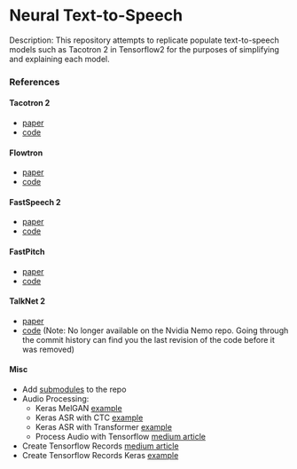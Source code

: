 # Neural Text-to-Speech

Description: This repository attempts to replicate populate text-to-speech models such as Tacotron 2 in Tensorflow2 for the purposes of simplifying and explaining each model.


### References

#### Tacotron 2
 - [paper](https://arxiv.org/pdf/1712.05884.pdf)
 - [code](https://github.com/NVIDIA/tacotron2)

#### Flowtron
 - [paper](https://arxiv.org/pdf/2005.05957.pdf)
 - [code](https://github.com/NVIDIA/flowtron)

#### FastSpeech 2
 - [paper](https://arxiv.org/pdf/2006.04558.pdf)
 - [code](https://github.com/ming024/FastSpeech2)

#### FastPitch
 - [paper](https://arxiv.org/pdf/2006.06873.pdf)
 - [code](https://github.com/NVIDIA/DeepLearningExamples/tree/master/PyTorch/SpeechSynthesis/FastPitch)

#### TalkNet 2
 - [paper](https://arxiv.org/pdf/2104.08189.pdf)
 - [code](https://github.com/NVIDIA/NeMo) (Note: No longer available on the Nvidia Nemo repo. Going through the commit history can find you the last revision of the code before it was removed)

#### Misc
 - Add [submodules](https://git-scm.com/book/en/v2/Git-Tools-Submodules) to the repo
 - Audio Processing:
    - Keras MelGAN [example](https://keras.io/examples/audio/melgan_spectrogram_inversion/#loading-the-dataset)
    - Keras ASR with CTC [example](https://keras.io/examples/audio/ctc_asr/#load-the-ljspeech-dataset)
    - Keras ASR with Transformer [example](https://keras.io/examples/audio/transformer_asr/#preprocess-the-dataset)
    - Process Audio with Tensorflow [medium article](https://towardsdatascience.com/how-to-easily-process-audio-on-your-gpu-with-tensorflow-2d9d91360f06)
 - Create Tensorflow Records [medium article](https://medium.com/nerd-for-tech/how-to-create-tensorflow-tfrecords-out-of-any-dataset-c64c3f98f4f8)
 - Create Tensorflow Records Keras [example](https://keras.io/examples/keras_recipes/creating_tfrecords/)